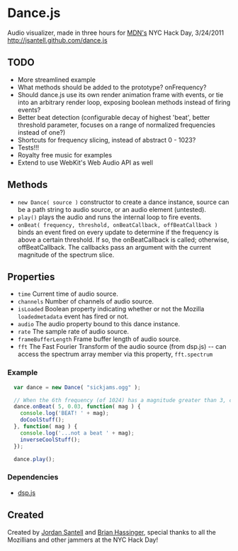 Dance.js
======

Audio visualizer, made in three hours for [MDN's](http://twitter.com/mozhacks) NYC Hack Day, 3/24/2011
http://jsantell.github.com/dance.js

TODO
---
* More streamlined example
* What methods should be added to the prototype? onFrequency?
* Should dance.js use its own render animation frame with events, or tie into an arbitrary render loop, exposing boolean methods instead of firing events?
* Better beat detection (configurable decay of highest 'beat', better threshold parameter, focuses on a range of normalized frequencies instead of one?)
* Shortcuts for frequency slicing, instead of abstract 0 - 1023?
* Tests!!!
* Royalty free music for examples
* Extend to use WebKit's Web Audio API as well

Methods
---
* `new Dance( source )` constructor to create a dance instance, source can be a path string to audio source, or an audio element (untested).
* `play()` plays the audio and runs the internal loop to fire events.
* `onBeat( frequency, threshold, onBeatCallback, offBeatCallback )` binds an event fired on every update to determine if the frequency is above a certain threshold. If so, the onBeatCallback is called; otherwise, offBeatCallback. The callbacks pass an argument with the current magnitude of the spectrum slice.

Properties
---
* `time` Current time of audio source.
* `channels` Number of channels of audio source.
* `isLoaded` Boolean property indicating whether or not the Mozilla `loadedmetadata` event has fired or not.
* `audio` The audio property bound to this dance instance.
* `rate` The sample rate of audio source.
* `frameBufferLength` Frame buffer length of audio source.
* `fft` The Fast Fourier Transform of the audio source (from dsp.js) -- can access the spectrum array member via this property, `fft.spectrum`

### Example

```javascript
  var dance = new Dance( "sickjams.ogg" );

  // When the 6th frequency (of 1024) has a magnitude greater than 3, call the first callback; otherwise, the second
  dance.onBeat( 5, 0.03, function( mag ) {
    console.log('BEAT! ' + mag);
    doCoolStuff();
  }, function( mag ) {
    console.log('...not a beat ' + mag);
    inverseCoolStuff();
  });

  dance.play();
```

### Dependencies 

* [dsp.js](https://github.com/corbanbrook/dsp.js)

Created
---------
Created by [Jordan Santell](https://github.com/jsantell) and [Brian Hassinger](https://github.com/brainss), special thanks to all the Mozillians and other jammers at the NYC Hack Day!
